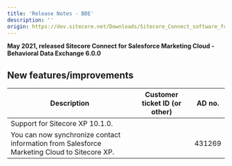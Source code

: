 ```yaml
---
title: 'Release Notes - BDE'
description: ''
origin: https://dev.sitecore.net/Downloads/Sitecore_Connect_software_for_Salesforce_Marketing_Cloud/1x/Sitecore_Connect_software_for_Salesforce_Marketing_Cloud_60/Release_Notes__BDE
---
```


**May 2021, released Sitecore Connect for Salesforce Marketing Cloud - Behavioral Data Exchange 6.0.0**

## New features/improvements

| Description                                                                                 | Customer ticket ID (or other) | AD no. |
| ------------------------------------------------------------------------------------------- | ----------------------------- | ------ |
| Support for Sitecore XP 10.1.0.                                                             |                               |        |
| You can now synchronize contact information from Salesforce Marketing Cloud to Sitecore XP. |                               | 431269 |
